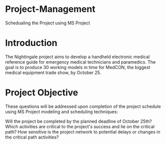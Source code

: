 # Project-Management
Schedualing the Project using MS Project



# Introduction

The Nightingale project aims to develop a handheld electronic medical reference guide for emergency medical technicians and paramedics. The goal is to produce 30 working models in time for MedCON, the biggest medical equipment trade show, by October 25. 


# Project Objective

These questions will be addressed upon completion of the project schedule using MS Project modeling and scheduling techniques:

Will the project be completed by the planned deadline of October 25th?
Which activities are critical to the project's success and lie on the critical path?
How sensitive is the project network to potential delays or changes in the critical path activities?
